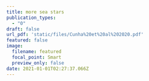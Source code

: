 ```yaml
---
title: more sea stars
publication_types:
  - "0"
draft: false
url_pdf: 'static/files/Cunha%20et%20al%202020.pdf'
featured: false
image:
  filename: featured
  focal_point: Smart
  preview_only: false
date: 2021-01-01T02:27:37.066Z
---
```

